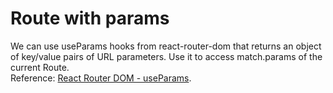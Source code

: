 # Route with params

We can use useParams hooks from react-router-dom that returns an object of key/value pairs of URL parameters. Use it to access match.params of the current Route.  
Reference: [React Router DOM - useParams](https://reactrouter.com/web/api/Hooks/useparams).
